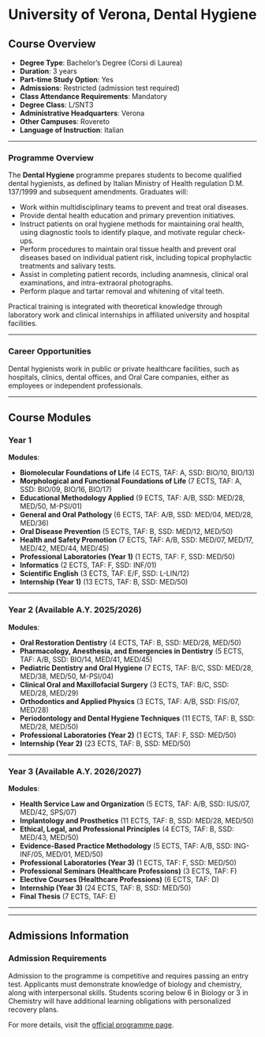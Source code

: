 # University of Verona, Dental Hygiene

## Course Overview

- **Degree Type**: Bachelor’s Degree (Corsi di Laurea)  
- **Duration**: 3 years  
- **Part-time Study Option**: Yes  
- **Admissions**: Restricted (admission test required)  
- **Class Attendance Requirements**: Mandatory  
- **Degree Class**: L/SNT3  
- **Administrative Headquarters**: Verona  
- **Other Campuses**: Rovereto  
- **Language of Instruction**: Italian  

---

### Programme Overview
The **Dental Hygiene** programme prepares students to become qualified dental hygienists, as defined by Italian Ministry of Health regulation D.M. 137/1999 and subsequent amendments. Graduates will:  
- Work within multidisciplinary teams to prevent and treat oral diseases.  
- Provide dental health education and primary prevention initiatives.  
- Instruct patients on oral hygiene methods for maintaining oral health, using diagnostic tools to identify plaque, and motivate regular check-ups.  
- Perform procedures to maintain oral tissue health and prevent oral diseases based on individual patient risk, including topical prophylactic treatments and salivary tests.  
- Assist in completing patient records, including anamnesis, clinical oral examinations, and intra-extraoral photographs.  
- Perform plaque and tartar removal and whitening of vital teeth.  

Practical training is integrated with theoretical knowledge through laboratory work and clinical internships in affiliated university and hospital facilities.

---

### Career Opportunities 
Dental hygienists work in public or private healthcare facilities, such as hospitals, clinics, dental offices, and Oral Care companies, either as employees or independent professionals.

---

## Course Modules

### Year 1 
**Modules**:  
- **Biomolecular Foundations of Life** (4 ECTS, TAF: A, SSD: BIO/10, BIO/13)  
- **Morphological and Functional Foundations of Life** (7 ECTS, TAF: A, SSD: BIO/09, BIO/16, BIO/17)  
- **Educational Methodology Applied** (9 ECTS, TAF: A/B, SSD: MED/28, MED/50, M-PSI/01)  
- **General and Oral Pathology** (6 ECTS, TAF: A/B, SSD: MED/04, MED/28, MED/36)  
- **Oral Disease Prevention** (5 ECTS, TAF: B, SSD: MED/12, MED/50)  
- **Health and Safety Promotion** (7 ECTS, TAF: A/B, SSD: MED/07, MED/17, MED/42, MED/44, MED/45)  
- **Professional Laboratories (Year 1)** (1 ECTS, TAF: F, SSD: MED/50)  
- **Informatics** (2 ECTS, TAF: F, SSD: INF/01)  
- **Scientific English** (3 ECTS, TAF: E/F, SSD: L-LIN/12)  
- **Internship (Year 1)** (13 ECTS, TAF: B, SSD: MED/50)  

---

### Year 2 (Available A.Y. 2025/2026)  
**Modules**:  
- **Oral Restoration Dentistry** (4 ECTS, TAF: B, SSD: MED/28, MED/50)  
- **Pharmacology, Anesthesia, and Emergencies in Dentistry** (5 ECTS, TAF: A/B, SSD: BIO/14, MED/41, MED/45)  
- **Pediatric Dentistry and Oral Hygiene** (7 ECTS, TAF: B/C, SSD: MED/28, MED/38, MED/50, M-PSI/04)  
- **Clinical Oral and Maxillofacial Surgery** (3 ECTS, TAF: B/C, SSD: MED/28, MED/29)  
- **Orthodontics and Applied Physics** (3 ECTS, TAF: A/B, SSD: FIS/07, MED/28)  
- **Periodontology and Dental Hygiene Techniques** (11 ECTS, TAF: B, SSD: MED/28, MED/50)  
- **Professional Laboratories (Year 2)** (1 ECTS, TAF: F, SSD: MED/50)  
- **Internship (Year 2)** (23 ECTS, TAF: B, SSD: MED/50)  

---

### Year 3 (Available A.Y. 2026/2027) 
**Modules**:  
- **Health Service Law and Organization** (5 ECTS, TAF: A/B, SSD: IUS/07, MED/42, SPS/07)  
- **Implantology and Prosthetics** (11 ECTS, TAF: B, SSD: MED/28, MED/50)  
- **Ethical, Legal, and Professional Principles** (4 ECTS, TAF: B, SSD: MED/43, MED/50)  
- **Evidence-Based Practice Methodology** (5 ECTS, TAF: A/B, SSD: ING-INF/05, MED/01, MED/50)  
- **Professional Laboratories (Year 3)** (1 ECTS, TAF: F, SSD: MED/50)  
- **Professional Seminars (Healthcare Professions)** (3 ECTS, TAF: F)  
- **Elective Courses (Healthcare Professions)** (6 ECTS, TAF: D)  
- **Internship (Year 3)** (24 ECTS, TAF: B, SSD: MED/50)  
- **Final Thesis** (7 ECTS, TAF: E)  

---
---

## Admissions Information
### Admission Requirements  
Admission to the programme is competitive and requires passing an entry test. Applicants must demonstrate knowledge of biology and chemistry, along with interpersonal skills. Students scoring below 6 in Biology or 3 in Chemistry will have additional learning obligations with personalized recovery plans.  

For more details, visit the [official programme page](https://www.univr.it).  

